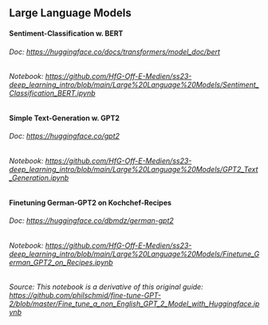 ## Large Language Models
#### Sentiment-Classification w. BERT
###### Doc: https://huggingface.co/docs/transformers/model_doc/bert
###### Notebook: https://github.com/HfG-Off-E-Medien/ss23-deep_learning_intro/blob/main/Large%20Language%20Models/Sentiment_Classification_BERT.ipynb

#### Simple Text-Generation w. GPT2
###### Doc: https://huggingface.co/gpt2
###### Notebook: https://github.com/HfG-Off-E-Medien/ss23-deep_learning_intro/blob/main/Large%20Language%20Models/GPT2_Text_Generation.ipynb

#### Finetuning German-GPT2 on Kochchef-Recipes
###### Doc: https://huggingface.co/dbmdz/german-gpt2
###### Notebook: https://github.com/HfG-Off-E-Medien/ss23-deep_learning_intro/blob/main/Large%20Language%20Models/Finetune_German_GPT2_on_Recipes.ipynb
###### Source: This notebook is a derivative of this original guide: https://github.com/philschmid/fine-tune-GPT-2/blob/master/Fine_tune_a_non_English_GPT_2_Model_with_Huggingface.ipynb
